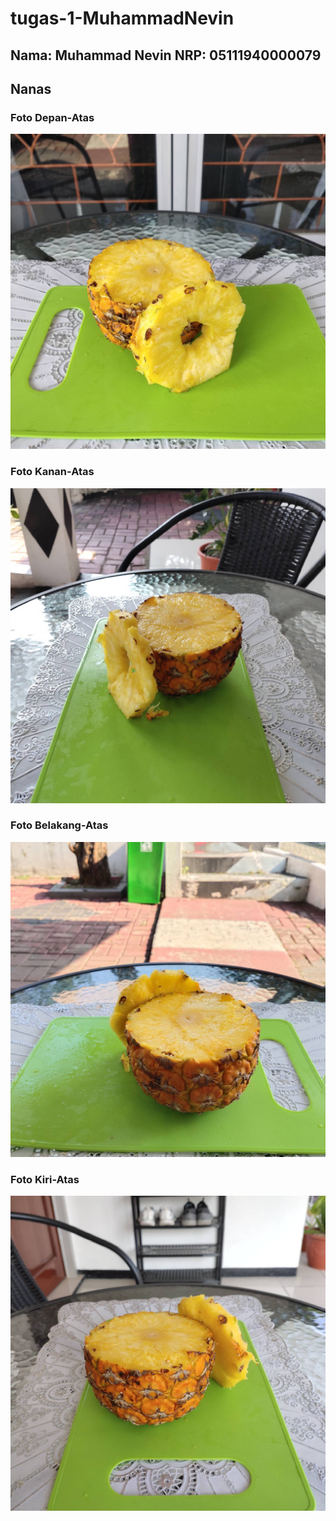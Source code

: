 # tugas-1-MuhammadNevin
Nama: Muhammad Nevin
NRP: 05111940000079
---
## Nanas
### Foto Depan-Atas
![image](/img/1.jpg)
### Foto Kanan-Atas
![image](/img/2.jpg)
### Foto Belakang-Atas
![image](/img/3.jpg)
### Foto Kiri-Atas
![image](/img/4.jpg)
